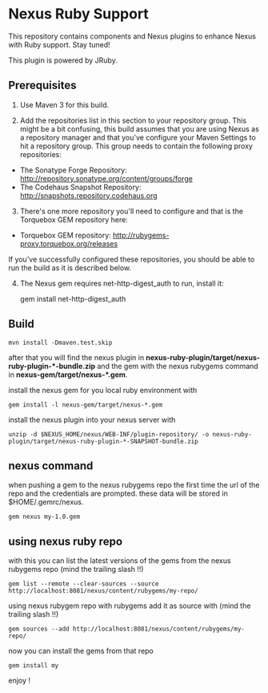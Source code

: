 Nexus Ruby Support
==================

This repository contains components and Nexus plugins to enhance Nexus with Ruby support. Stay tuned!

This plugin is powered by JRuby.

Prerequisites
-----

1. Use Maven 3 for this build.

2. Add the repositories list in this section to your repository
group.   This might be a bit confusing, this build assumes that you
are using Nexus as a repository manager and that you've configure your
Maven Settings to hit a repository group.  This group needs to contain
the following proxy repositories:

* The Sonatype Forge Repository: http://repository.sonatype.org/content/groups/forge
* The Codehaus Snapshot Repository: http://snapshots.repository.codehaus.org
  
3. There's one more repository you'll need to configure and that is
the Torquebox GEM repository here:

* Torquebox GEM repository: http://rubygems-proxy.torquebox.org/releases

If you've successfully configured these repositories, you should be
able to run the build as it is described below.

4. The Nexus gem requires net-http-digest_auth to run, install it:

    gem install net-http-digest_auth


Build
-----

    mvn install -Dmaven.test.skip
	 
after that you will find the nexus plugin in **nexus-ruby-plugin/target/nexus-ruby-plugin-*-bundle.zip** and the gem with the nexus rubygems command in **nexus-gem/target/nexus-*.gem**.

install the nexus gem for you local ruby environment with

    gem install -l nexus-gem/target/nexus-*.gem

install the nexus plugin into your nexus server with

    unzip -d $NEXUS_HOME/nexus/WEB-INF/plugin-repository/ -o nexus-ruby-plugin/target/nexus-ruby-plugin-*-SNAPSHOT-bundle.zip

nexus command
-------------

when pushing a gem to the nexus rubygems repo the first time the url of the repo and the credentials are prompted. these data will be stored in $HOME/.gemrc/nexus.

    gem nexus my-1.0.gem

using nexus ruby repo
---------------------

with this you can list the latest versions of the gems from the nexus rubygems repo (mind the trailing slash !!)

    gem list --remote --clear-sources --source http://localhost:8081/nexus/content/rubygems/my-repo/

using nexus rubygem repo with rubygems add it as source with (mind the trailing slash !!)

    gem sources --add http://localhost:8081/nexus/content/rubygems/my-repo/
	
now you can install the gems from that repo

    gem install my
	
enjoy !

